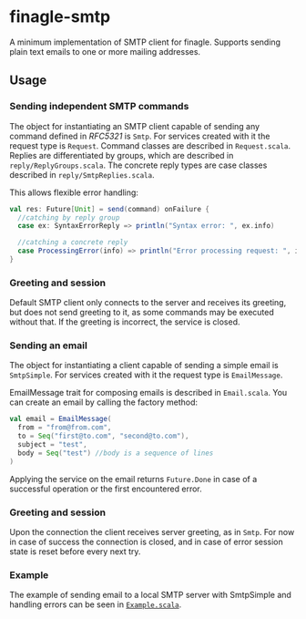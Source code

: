 # finagle-smtp

A minimum implementation of SMTP client for finagle. Supports sending plain text emails to one or more mailing addresses.

## Usage

### Sending independent SMTP commands

The object for instantiating an SMTP client capable of sending any command defined in *RFC5321* is `Smtp`. For services created with it the request type is `Request`.
Command classes are described in `Request.scala`. Replies are differentiated by groups, which are described in `reply/ReplyGroups.scala`.
The concrete reply types are case classes described in `reply/SmtpReplies.scala`.

This allows flexible error handling:

```scala
val res: Future[Unit] = send(command) onFailure {
  //catching by reply group
  case ex: SyntaxErrorReply => println("Syntax error: ", ex.info)

  //catching a concrete reply
  case ProcessingError(info) => println("Error processing request: ", info)
}
```

### Greeting and session

Default SMTP client only connects to the server and receives its greeting, but does not send greeting to it,
as some commands may be executed without that. If the greeting is incorrect, the service is closed.

### Sending an email

The object for instantiating a client capable of sending a simple email is `SmtpSimple`. For services created with it the request type is `EmailMessage`.

EmailMessage trait for composing emails is described in `Email.scala`. You can create an email by calling the factory method:

```scala
val email = EmailMessage(
  from = "from@from.com",
  to = Seq("first@to.com", "second@to.com"),
  subject = "test",
  body = Seq("test") //body is a sequence of lines
)
```

Applying the service on the email returns `Future.Done` in case of a successful operation or the first encountered error.

### Greeting and session

Upon the connection the client receives server greeting, as in `Smtp`.
For now in case of success the connection is closed, and in case of error session state is reset before every next try.

### Example

The example of sending email to a local SMTP server with SmtpSimple and handling errors can be seen in [`Example.scala`](https://github.com/suncelesta/finagle/blob/master/finagle-smtp/src/main/scala/com/twitter/finagle/Example.scala).
